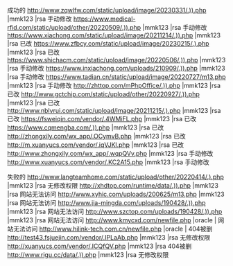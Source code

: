 成功的
http://www.zqwlfw.com/static/upload/image/20230331/.)).php |mmk123 |rsa  手动修改
https://www.medical-rfid.com/static/upload/other/20220509/.)).php |mmk123 |rsa    手动修改
https://www.xiachong.com/static/upload/image/20211214/.)).php |mmk123 |rsa  已改
https://www.zfbcy.com/static/upload/image/20230215/.).php |mmk123 |rsa    已改
https://www.shichacm.com/static/upload/image/20220506/.)).php |mmk123 |rsa    手动修改
https://www.inxiachong.com/uploads/210909/.)).php |mmk123 |rsa      手动修改
https://www.tadian.cn/static/upload/image/20220727/m13.php |mmk123 |rsa    手动修改
http://zhttop.com/mPhpOffice/.)).php |mmk123 |rsa      已改
http://www.gctchip.com/static/upload/other/20220927/.)).php |mmk123 |rsa    已改 
http://www.nblvrui.com/static/upload/image/20211215/.).php |mmk123 |rsa     已改 
https://fsweiqin.com/vendor/.4WMiFL.php |mmk123 |rsa    已改 
https://www.cqmengba.com/.)).php |mmk123 |rsa    已改 
http://zhongxily.com/wx_app/.OCymvB.php |mmk123 |rsa     已改 
http://m.xuanyucs.com/vendor/.iqVJKl.php |mmk123 |rsa     已改 
http://www.zhongxily.com/wx_app/.wqpQVv.php |mmk123 |rsa     手动修改
http://www.xuanyucs.com/vendor/.KC2A15.php |mmk123 |rsa     手动修改


失败的
http://www.langteamhome.com/static/upload/other/20220414/.).php |mmk123 |rsa  无修改权限
http://xhdtop.com/runtime/data/.)).php |mmk123 |rsa  网站无法访问
http://www.xyhic.com/uploads/200625/m13.php |mmk123 |rsa    网站无法访问
http://www.jia-mingda.com/uploads/190428/.)).php |mmk123 |rsa      网站无法访问
http://www.szctop.com/uploads/190428/.)).php |mmk123 |rsa       网站无法访问
http://www.kmycxd.com/newfile.php |oracle |     网站无法访问
http://www.hilink-tech.com.cn/newfile.php |oracle |  404被删
http://test43.fsjuejin.com/vendor/.IPLaAb.php |mmk123 |rsa   无修改权限
http://xuanyucs.com/vendor/.ICQfQV.php |mmk123 |rsa   404被删
http://www.rigu.cc/data/.)).php |mmk123 |rsa    无修改权限




